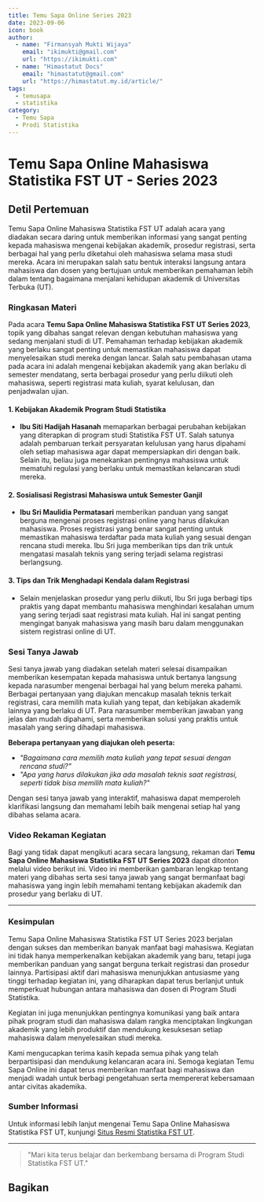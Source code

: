 ```yaml
--- 
title: Temu Sapa Online Series 2023
date: 2023-09-06
icon: book
author:
  - name: "Firmansyah Mukti Wijaya"
    email: "ikimukti@gmail.com"
    url: "https://ikimukti.com"
  - name: "Himastatut Docs"
    email: "himastatut@gmail.com"
    url: "https://himastatut.my.id/article/"
tags:
  - temusapa
  - statistika
category: 
  - Temu Sapa
  - Prodi Statistika
--- 
```


# Temu Sapa Online Mahasiswa Statistika FST UT - Series 2023

## Detil Pertemuan

Temu Sapa Online Mahasiswa Statistika FST UT adalah acara yang diadakan secara daring untuk memberikan informasi yang sangat penting kepada mahasiswa mengenai kebijakan akademik, prosedur registrasi, serta berbagai hal yang perlu diketahui oleh mahasiswa selama masa studi mereka. Acara ini merupakan salah satu bentuk interaksi langsung antara mahasiswa dan dosen yang bertujuan untuk memberikan pemahaman lebih dalam tentang bagaimana menjalani kehidupan akademik di Universitas Terbuka (UT).

### Ringkasan Materi

Pada acara **Temu Sapa Online Mahasiswa Statistika FST UT Series 2023**, topik yang dibahas sangat relevan dengan kebutuhan mahasiswa yang sedang menjalani studi di UT. Pemahaman terhadap kebijakan akademik yang berlaku sangat penting untuk memastikan mahasiswa dapat menyelesaikan studi mereka dengan lancar. Salah satu pembahasan utama pada acara ini adalah mengenai kebijakan akademik yang akan berlaku di semester mendatang, serta berbagai prosedur yang perlu diikuti oleh mahasiswa, seperti registrasi mata kuliah, syarat kelulusan, dan penjadwalan ujian.

#### 1. **Kebijakan Akademik Program Studi Statistika**
   - **Ibu Siti Hadijah Hasanah** memaparkan berbagai perubahan kebijakan yang diterapkan di program studi Statistika FST UT. Salah satunya adalah pembaruan terkait persyaratan kelulusan yang harus dipahami oleh setiap mahasiswa agar dapat mempersiapkan diri dengan baik. Selain itu, beliau juga menekankan pentingnya mahasiswa untuk mematuhi regulasi yang berlaku untuk memastikan kelancaran studi mereka.

#### 2. **Sosialisasi Registrasi Mahasiswa untuk Semester Ganjil**
   - **Ibu Sri Maulidia Permatasari** memberikan panduan yang sangat berguna mengenai proses registrasi online yang harus dilakukan mahasiswa. Proses registrasi yang benar sangat penting untuk memastikan mahasiswa terdaftar pada mata kuliah yang sesuai dengan rencana studi mereka. Ibu Sri juga memberikan tips dan trik untuk mengatasi masalah teknis yang sering terjadi selama registrasi berlangsung.

#### 3. **Tips dan Trik Menghadapi Kendala dalam Registrasi**
   - Selain menjelaskan prosedur yang perlu diikuti, Ibu Sri juga berbagi tips praktis yang dapat membantu mahasiswa menghindari kesalahan umum yang sering terjadi saat registrasi mata kuliah. Hal ini sangat penting mengingat banyak mahasiswa yang masih baru dalam menggunakan sistem registrasi online di UT.

### Sesi Tanya Jawab

Sesi tanya jawab yang diadakan setelah materi selesai disampaikan memberikan kesempatan kepada mahasiswa untuk bertanya langsung kepada narasumber mengenai berbagai hal yang belum mereka pahami. Berbagai pertanyaan yang diajukan mencakup masalah teknis terkait registrasi, cara memilih mata kuliah yang tepat, dan kebijakan akademik lainnya yang berlaku di UT. Para narasumber memberikan jawaban yang jelas dan mudah dipahami, serta memberikan solusi yang praktis untuk masalah yang sering dihadapi mahasiswa.

**Beberapa pertanyaan yang diajukan oleh peserta:**
- *"Bagaimana cara memilih mata kuliah yang tepat sesuai dengan rencana studi?"*
- *"Apa yang harus dilakukan jika ada masalah teknis saat registrasi, seperti tidak bisa memilih mata kuliah?"*

Dengan sesi tanya jawab yang interaktif, mahasiswa dapat memperoleh klarifikasi langsung dan memahami lebih baik mengenai setiap hal yang dibahas selama acara.

### Video Rekaman Kegiatan

Bagi yang tidak dapat mengikuti acara secara langsung, rekaman dari **Temu Sapa Online Mahasiswa Statistika FST UT Series 2023** dapat ditonton melalui video berikut ini. Video ini memberikan gambaran lengkap tentang materi yang dibahas serta sesi tanya jawab yang sangat bermanfaat bagi mahasiswa yang ingin lebih memahami tentang kebijakan akademik dan prosedur yang berlaku di UT.

<VidStack
  src="youtube/LoWFdx9Gucw?si=oBjFfPb1iAk6l1kf"
  title="Temu Sapa Online Mahasiswa Statistika FST UT Series 2023"
/>

--- 

### Kesimpulan

Temu Sapa Online Mahasiswa Statistika FST UT Series 2023 berjalan dengan sukses dan memberikan banyak manfaat bagi mahasiswa. Kegiatan ini tidak hanya memperkenalkan kebijakan akademik yang baru, tetapi juga memberikan panduan yang sangat berguna terkait registrasi dan prosedur lainnya. Partisipasi aktif dari mahasiswa menunjukkan antusiasme yang tinggi terhadap kegiatan ini, yang diharapkan dapat terus berlanjut untuk memperkuat hubungan antara mahasiswa dan dosen di Program Studi Statistika.

Kegiatan ini juga menunjukkan pentingnya komunikasi yang baik antara pihak program studi dan mahasiswa dalam rangka menciptakan lingkungan akademik yang lebih produktif dan mendukung kesuksesan setiap mahasiswa dalam menyelesaikan studi mereka.

Kami mengucapkan terima kasih kepada semua pihak yang telah berpartisipasi dan mendukung kelancaran acara ini. Semoga kegiatan Temu Sapa Online ini dapat terus memberikan manfaat bagi mahasiswa dan menjadi wadah untuk berbagi pengetahuan serta mempererat kebersamaan antar civitas akademika.

### Sumber Informasi

Untuk informasi lebih lanjut mengenai Temu Sapa Online Mahasiswa Statistika FST UT, kunjungi [Situs Resmi Statistika FST UT](https://statistika-fst.ut.ac.id).

--- 

> "Mari kita terus belajar dan berkembang bersama di Program Studi Statistika FST UT."


## Bagikan
<Share colorful />
<GitContributors />
<GitChangelog />